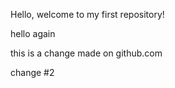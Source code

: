 
Hello, welcome to my first repository!

hello again

this is a change made on github.com

change #2
